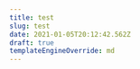 ```yaml
---
title: test
slug: test
date: 2021-01-05T20:12:42.562Z
draft: true
templateEngineOverride: md
---
```

